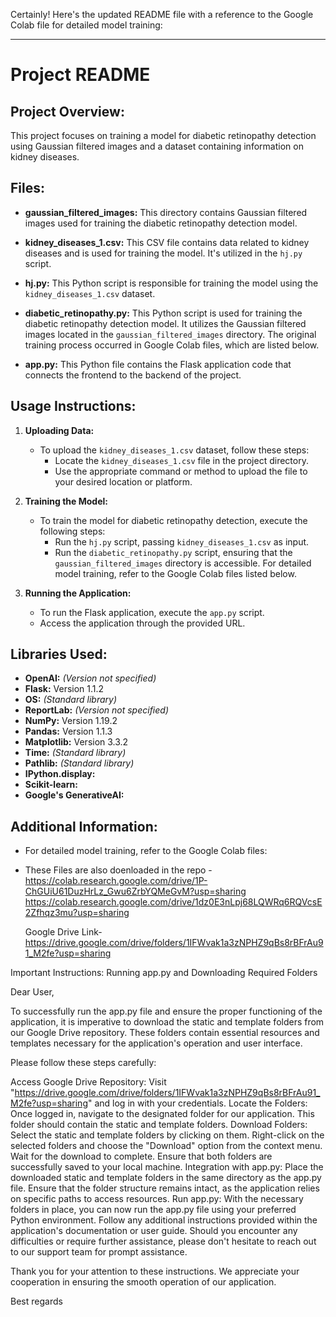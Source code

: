 Certainly! Here's the updated README file with a reference to the Google Colab file for detailed model training:

---

# Project README

## Project Overview:

This project focuses on training a model for diabetic retinopathy detection using Gaussian filtered images and a dataset containing information on kidney diseases.

## Files:

- **gaussian_filtered_images:** This directory contains Gaussian filtered images used for training the diabetic retinopathy detection model.

- **kidney_diseases_1.csv:** This CSV file contains data related to kidney diseases and is used for training the model. It's utilized in the `hj.py` script.

- **hj.py:** This Python script is responsible for training the model using the `kidney_diseases_1.csv` dataset.

- **diabetic_retinopathy.py:** This Python script is used for training the diabetic retinopathy detection model. It utilizes the Gaussian filtered images located in the `gaussian_filtered_images` directory. The original training process occurred in Google Colab files, which are listed below.

- **app.py:** This Python file contains the Flask application code that connects the frontend to the backend of the project.

## Usage Instructions:

1. **Uploading Data:**
   - To upload the `kidney_diseases_1.csv` dataset, follow these steps:
     - Locate the `kidney_diseases_1.csv` file in the project directory.
     - Use the appropriate command or method to upload the file to your desired location or platform.

2. **Training the Model:**
   - To train the model for diabetic retinopathy detection, execute the following steps:
     - Run the `hj.py` script, passing `kidney_diseases_1.csv` as input.
     - Run the `diabetic_retinopathy.py` script, ensuring that the `gaussian_filtered_images` directory is accessible. For detailed model training, refer to the Google Colab files listed below.

3. **Running the Application:**
   - To run the Flask application, execute the `app.py` script.
   - Access the application through the provided URL.

## Libraries Used:

- **OpenAI:** *(Version not specified)*
- **Flask:** Version 1.1.2
- **OS:** *(Standard library)*
- **ReportLab:** *(Version not specified)*
- **NumPy:** Version 1.19.2
- **Pandas:** Version 1.1.3
- **Matplotlib:** Version 3.3.2
- **Time:** *(Standard library)*
- **Pathlib:** *(Standard library)*
- **IPython.display:** 
- **Scikit-learn:** 
- **Google's GenerativeAI:** 

## Additional Information:

- For detailed model training, refer to the Google Colab files:
- These Files are also doenloaded in the repo
  -https://colab.research.google.com/drive/1P-ChGUiU61DuzHrLz_Gwu6ZrbYQMeGvM?usp=sharing
  https://colab.research.google.com/drive/1dz0E3nLpj68LQWRq6RQVcsE2Zfhqz3mu?usp=sharing

  Google Drive Link-https://drive.google.com/drive/folders/1IFWvak1a3zNPHZ9qBs8rBFrAu91_M2fe?usp=sharing


  

Important Instructions: Running app.py and Downloading Required Folders

Dear User,

To successfully run the app.py file and ensure the proper functioning of the application, it is imperative to download the static and template folders from our Google Drive repository. These folders contain essential resources and templates necessary for the application's operation and user interface.

Please follow these steps carefully:

Access Google Drive Repository:
Visit "https://drive.google.com/drive/folders/1IFWvak1a3zNPHZ9qBs8rBFrAu91_M2fe?usp=sharing" and log in with your credentials.
Locate the Folders:
Once logged in, navigate to the designated folder for our application. This folder should contain the static and template folders.
Download Folders:
Select the static and template folders by clicking on them.
Right-click on the selected folders and choose the "Download" option from the context menu.
Wait for the download to complete. Ensure that both folders are successfully saved to your local machine.
Integration with app.py:
Place the downloaded static and template folders in the same directory as the app.py file.
Ensure that the folder structure remains intact, as the application relies on specific paths to access resources.
Run app.py:
With the necessary folders in place, you can now run the app.py file using your preferred Python environment.
Follow any additional instructions provided within the application's documentation or user guide.
Should you encounter any difficulties or require further assistance, please don't hesitate to reach out to our support team for prompt assistance.

Thank you for your attention to these instructions. We appreciate your cooperation in ensuring the smooth operation of our application.

Best regards
